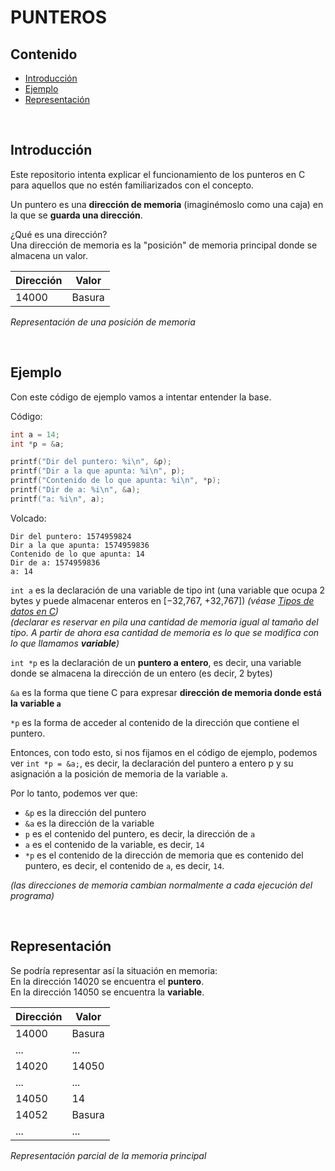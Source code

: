 # PUNTEROS

## Contenido

- [Introducción](#Introducción)
- [Ejemplo](#Ejemplo)
- [Representación](#Representación)

<br/>

## Introducción  
Este repositorio intenta explicar el funcionamiento de los punteros en C para aquellos que no estén familiarizados con el concepto.

Un puntero es una **dirección de memoria** (imaginémoslo como una caja) en la que se **guarda una dirección**.

¿Qué es una dirección?  
Una dirección de memoria es la "posición" de memoria principal donde se almacena un valor.


| Dirección | Valor |
|---|---|
| 14000 | Basura |

*Representación de una posición de memoria*

<br/>

## Ejemplo
Con este código de ejemplo vamos a intentar entender la base.  


Código:  
```c
int a = 14;
int *p = &a;

printf("Dir del puntero: %i\n", &p);
printf("Dir a la que apunta: %i\n", p);
printf("Contenido de lo que apunta: %i\n", *p);
printf("Dir de a: %i\n", &a);
printf("a: %i\n", a);
```

Volcado:
```
Dir del puntero: 1574959824
Dir a la que apunta: 1574959836
Contenido de lo que apunta: 14
Dir de a: 1574959836
a: 14
``` 

`int a` es la declaración de una variable de tipo int (una variable que ocupa 2 bytes y puede almacenar enteros en [−32,767, +32,767]) *(véase [Tipos de datos en C](https://en.wikipedia.org/wiki/C_data_types))*  
*(declarar es reservar en pila una cantidad de memoria igual al tamaño del tipo. A partir de ahora esa cantidad de memoria es lo que se modifica con lo que llamamos **variable**)*

`int *p` es la declaración de un **puntero a entero**, es decir, una variable donde se almacena la dirección de un entero (es decir, 2 bytes)

`&a` es la forma que tiene C para expresar **dirección de memoria donde está la variable `a`**

`*p` es la forma de acceder al contenido de la dirección que contiene el puntero.

Entonces, con todo esto, si nos fijamos en el código de ejemplo, podemos ver `int *p = &a;`, es decir, la declaración del puntero a entero p y su asignación a la posición de memoria de la variable `a`.  

Por lo tanto, podemos ver que:  
- `&p` es la dirección del puntero
- `&a` es la dirección de la variable
- `p` es el contenido del puntero, es decir, la dirección de `a`
- `a` es el contenido de la variable, es decir, `14`
- `*p` es el contenido de la dirección de memoria que es contenido del puntero, es decir, el contenido de `a`, es decir, `14`.

*(las direcciones de memoria cambian normalmente a cada ejecución del programa)*

<br/>

## Representación
Se podría representar así la situación en memoria:  
En la dirección 14020 se encuentra el **puntero**.  
En la dirección 14050 se encuentra la **variable**.

| Dirección | Valor |
|---|---|
| 14000 | Basura |
| ... | ... |
| 14020 | 14050 |
| ... | ... |
| 14050 | 14 |
| 14052 | Basura |
| ... | ... |

*Representación parcial de la memoria principal*